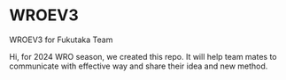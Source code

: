 # WROEV3
WROEV3 for Fukutaka Team

Hi, for 2024 WRO season, we created this repo.
It will help team mates to communicate with effective way and share their idea and new method.

